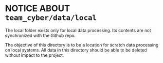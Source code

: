 # NOTICE ABOUT `team_cyber/data/local`

The local folder exists only for local data processing. Its contents are not synchronized with the Github repo.

The objective of this directory is to be a location for scratch data processing on local systems. All data in this directory should be able to be deleted without impact to the project.

